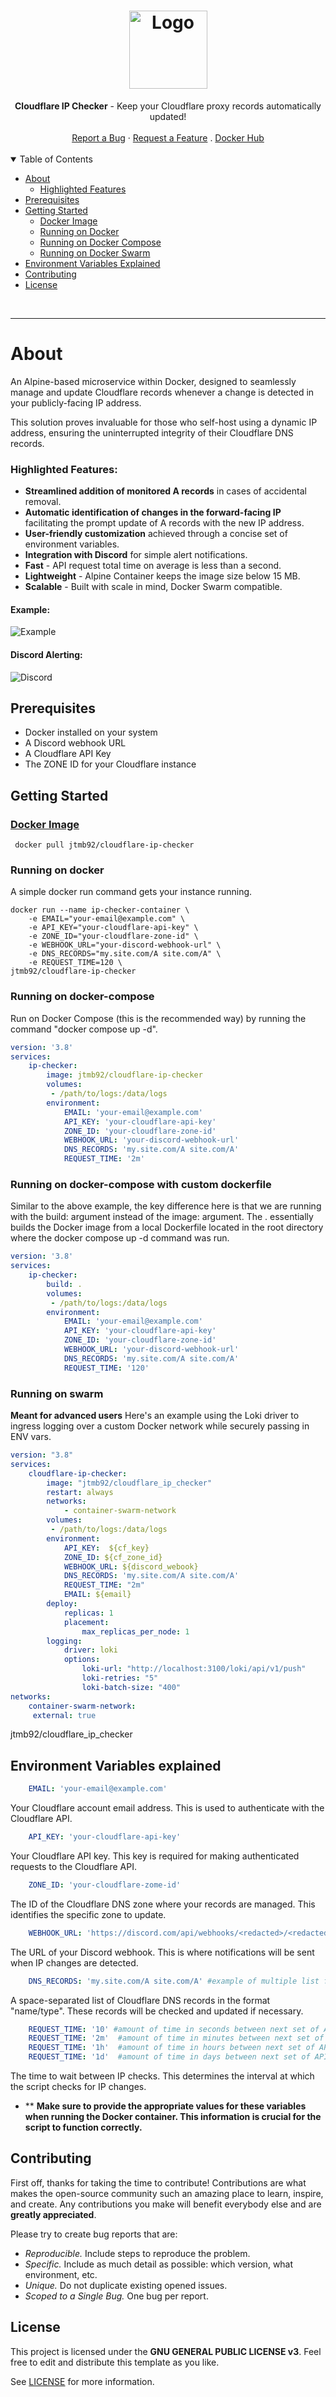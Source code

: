 <h1 align="center">
  <a href="https://github.com/jtmb">
    <img src="https://avatars.githubusercontent.com/u/86915618?v=4" alt="Logo" width="125" height="125">
  </a>
</h1>

<div align="center">
  <b>Cloudflare IP Checker</b> - Keep your Cloudflare proxy records automatically updated!
  <br />
  <br />
  <a href="https://github.com/jtmb/ip_check/issues/new?assignees=&labels=bug&title=bug%3A+">Report a Bug</a>
  ·
  <a href="https://github.com/jtmb/ip_check/issues/new?assignees=&labels=enhancement&template=02_FEATURE_REQUEST.md&title=feat%3A+">Request a Feature</a>
  .
  <a href="https://hub.docker.com/repository/docker/jtmb92/cloudflare_ip_checker/general">Docker Hub</a>
</div>
<br>
<details open="open">
<summary>Table of Contents</summary>

- [About](#about)
    - [Highlighted Features](#highlighted-features)
- [Prerequisites](#prerequisites)
- [Getting Started](#getting-started)
    - [Docker Image](#docker-image)
    - [Running on Docker](#running-on-docker)
    - [Running on Docker Compose](#running-on-docker-compose)
    - [Running on Docker Swarm](#running-on-docker-swarm)
- [Environment Variables Explained](#environment-variables-explained)
- [Contributing](#contributing)
- [License](#license)

</details>
<br>

---

### <h1>About</h1>

An Alpine-based microservice within Docker, designed to seamlessly manage and update Cloudflare records whenever a change is detected in your publicly-facing IP address.

This solution proves invaluable for those who self-host using a dynamic IP address, ensuring the uninterrupted integrity of their Cloudflare DNS records.

### Highlighted Features:

- <b>Streamlined addition of monitored A records</b> in cases of accidental removal.
- <b>Automatic identification of changes in the forward-facing IP</b> facilitating the prompt update of A records with the new IP address.
- <b>User-friendly customization</b> achieved through a concise set of environment variables.
- <b>Integration with Discord</b> for simple alert notifications.
- <b>Fast</b> - API request total time on average is less than a second.
- <b>Lightweight</b> - Alpine Container keeps the image size below 15 MB.
- <b>Scalable</b> - Built with scale in mind, Docker Swarm compatible.

#### Example:

![Example](src/img/example.png)

#### Discord Alerting:

![Discord](src/img/discord.png)

## Prerequisites

- Docker installed on your system
- A Discord webhook URL
- A Cloudflare API Key
- The ZONE ID for your Cloudflare instance

### <h2>Getting Started</h2>
### [Docker Image](https://hub.docker.com/r/jtmb92/cloudflare_ip_checker)
```docker
 docker pull jtmb92/cloudflare-ip-checker
```
### Running on docker
A simple docker run command gets your instance running.
```shell
docker run --name ip-checker-container \
    -e EMAIL="your-email@example.com" \
    -e API_KEY="your-cloudflare-api-key" \
    -e ZONE_ID="your-cloudflare-zone-id" \
    -e WEBHOOK_URL="your-discord-webhook-url" \
    -e DNS_RECORDS="my.site.com/A site.com/A" \
    -e REQUEST_TIME=120 \
jtmb92/cloudflare-ip-checker
```
### Running on docker-compose
Run on Docker Compose (this is the recommended way) by running the command "docker compose up -d".
```yaml
version: '3.8'
services:
    ip-checker:
        image: jtmb92/cloudflare-ip-checker
        volumes:
         - /path/to/logs:/data/logs 
        environment:
            EMAIL: 'your-email@example.com'
            API_KEY: 'your-cloudflare-api-key'
            ZONE_ID: 'your-cloudflare-zone-id'
            WEBHOOK_URL: 'your-discord-webhook-url'
            DNS_RECORDS: 'my.site.com/A site.com/A'
            REQUEST_TIME: '2m'
```

### Running on docker-compose with custom dockerfile
Similar to the above example, the key difference here is that we are running with the build: argument instead of the image: argument. The . essentially builds the Docker image from a local Dockerfile located in the root directory where the docker compose up -d command was run.
```yaml
version: '3.8'
services:
    ip-checker:
        build: .
        volumes:
         - /path/to/logs:/data/logs 
        environment:
            EMAIL: 'your-email@example.com'
            API_KEY: 'your-cloudflare-api-key'
            ZONE_ID: 'your-cloudflare-zone-id'
            WEBHOOK_URL: 'your-discord-webhook-url'
            DNS_RECORDS: 'my.site.com/A site.com/A'
            REQUEST_TIME: '120'
```
### Running on swarm
**Meant for advanced users**
Here's an example using the Loki driver to ingress logging over a custom Docker network while securely passing in ENV vars.
```yaml
version: "3.8"
services:
    cloudflare-ip-checker:
        image: "jtmb92/cloudflare_ip_checker"
        restart: always
        networks:
            - container-swarm-network
        volumes:
         - /path/to/logs:/data/logs 
        environment:
            API_KEY:  ${cf_key}
            ZONE_ID: ${cf_zone_id}
            WEBHOOK_URL: ${discord_webook}
            DNS_RECORDS: 'my.site.com/A site.com/A'
            REQUEST_TIME: "2m"
            EMAIL: ${email}
        deploy:
            replicas: 1
            placement:
                max_replicas_per_node: 1
        logging:
            driver: loki
            options:
                loki-url: "http://localhost:3100/loki/api/v1/push"
                loki-retries: "5"
                loki-batch-size: "400"
networks:
    container-swarm-network:
     external: true
```

jtmb92/cloudflare_ip_checker

## Environment Variables explained

```yaml
    EMAIL: 'your-email@example.com'
```  
Your Cloudflare account email address. This is used to authenticate with the Cloudflare API.
```yaml
    API_KEY: 'your-cloudflare-api-key'
```     
Your Cloudflare API key. This key is required for making authenticated requests to the Cloudflare API.
```yaml
    ZONE_ID: 'your-cloudflare-zome-id'
```      
The ID of the Cloudflare DNS zone where your records are managed. This identifies the specific zone to update.
```yaml
    WEBHOOK_URL: 'https://discord.com/api/webhooks/<redacted>/<redacted>'
```     
The URL of your Discord webhook. This is where notifications will be sent when IP changes are detected.
```yaml
    DNS_RECORDS: 'my.site.com/A site.com/A' #example of multiple list format entries
```      
A space-separated list of Cloudflare DNS records in the format "name/type". These records will be checked and updated if necessary.
```yaml
    REQUEST_TIME: '10' #amount of time in seconds between next set of API requests. 
    REQUEST_TIME: '2m'  #amount of time in minutes between next set of API requests. 
    REQUEST_TIME: '1h'  #amount of time in hours between next set of API requests. 
    REQUEST_TIME: '1d'  #amount of time in days between next set of API requests. 
```    
The time to wait between IP checks. This determines the interval at which the script checks for IP changes.

- ** <b>Make sure to provide the appropriate values for these variables when running the Docker container. This information is crucial for the script to function correctly.</b>

## Contributing

First off, thanks for taking the time to contribute! Contributions are what makes the open-source community such an amazing place to learn, inspire, and create. Any contributions you make will benefit everybody else and are **greatly appreciated**.

Please try to create bug reports that are:

- _Reproducible._ Include steps to reproduce the problem.
- _Specific._ Include as much detail as possible: which version, what environment, etc.
- _Unique._ Do not duplicate existing opened issues.
- _Scoped to a Single Bug._ One bug per report.

## License

This project is licensed under the **GNU GENERAL PUBLIC LICENSE v3**. Feel free to edit and distribute this template as you like.

See [LICENSE](LICENSE) for more information.

